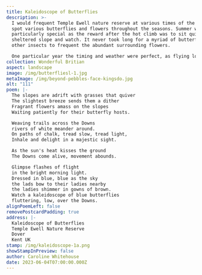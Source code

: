 ```yaml
---
title: Kaleidoscope of Butterflies
description: >-
  I would frequent Temple Ewell nature reserve at various times of the year to
  spot various butterflies and flowers throughout the seasons. Summer was
  particularly special as the reward after the hot climb was to sit quietly on a
  sheltered slope and watch. It never took long for a myriad of butterflies and
  other insects to frequent the abundant surrounding flowers.

  One particular year the timing and weather were perfect, as flying low over a sheltered slope were thousands of blue butterflies, it went from saying, there's one, there's one, to silence as it became apparent something rather special was happening. Being surrounded by so many delicate creatures at once was awe-inspiring.
collection: Wonderful Britian
aspect: landscape
image: /img/butterfliesl-1.jpg
metaImage: /img/beyond-pebbles-face-kingsdo.jpg
alt: "111"
poem: |-
  The slopes are adrift with grasses that quiver
  The slightest breeze sends them a dither
  Fragrant flowers amass on the slopes
  Waiting patiently for their butterfly hosts.

  Weaving trails across the Downs
  rivers of white meander around.
  On paths of chalk, tread slow, tread light,
  Inhale and delight in a majestic sight.

  As the sun's heat kisses the ground
  The Downs come alive, movement abounds.

  Glimpse flashes of flight 
  in the bright morning light.
  Dressed in blue, blue as the sky
  the lads bow to their ladies nearby
  the ladies shimmer in gowns of brown.
  Watch a kaleidoscope of blue butterflies
  fluttering, low, over the Downs.
alignPoemLeft: false
removePostcardPadding: true
address: |-
  Kaleidoscope of Butterflies
  Temple Ewell Nature Reserve
  Dover
  Kent UK
stamp: /img/kaleidoscope-1a.png
showStampInPreview: false
author: Caroline Whitehouse
date: 2023-06-04T07:00:00.000Z
---
```

